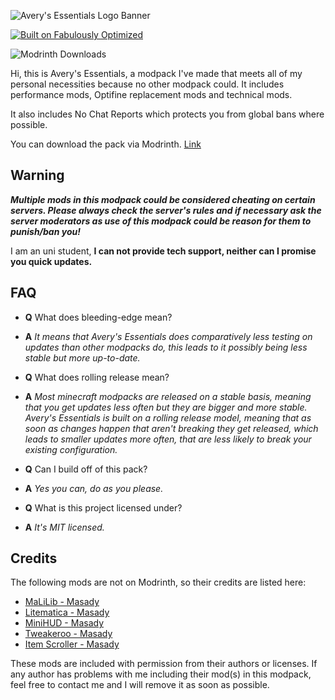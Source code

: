![Avery's Essentials Logo Banner](https://github.com/SlagterJ/averys-essentials-archive/raw/main/host/banner-main.png "Avery's Essentials")

[![Built on Fabulously Optimized](https://cdn.jsdelivr.net/npm/@intergrav/devins-badges@3/assets/cozy/built-with/fabulously-optimized_64h.png)](https://download.fo)

![Modrinth Downloads](https://img.shields.io/modrinth/dt/xNGaA9W4)

Hi, this is Avery's Essentials, a modpack I've made that meets all of my personal necessities because no other modpack could.
It includes performance mods, Optifine replacement mods and technical mods.

It also includes No Chat Reports which protects you from global bans where possible.

You can download the pack via Modrinth.
[Link](https://modrinth.com/modpack/averys-essentials)

## Warning

**_Multiple mods in this modpack could be considered cheating on certain servers. Please always check the server's rules and if
necessary ask the server moderators as use of this modpack could be reason for them to punish/ban you!_**

I am an uni student, **I can not provide tech support, neither can I promise you quick updates.**

## FAQ

- **Q** What does bleeding-edge mean?
- **A** _It means that Avery's Essentials does comparatively less testing on updates than
  other modpacks do, this leads to it possibly being less stable but more up-to-date._

- **Q** What does rolling release mean?
- **A** _Most minecraft modpacks are released on a stable basis, meaning that you get
  updates less often but they are bigger and more stable. Avery's Essentials is built on
  a rolling release model, meaning that as soon as changes happen that aren't breaking they
  get released, which leads to smaller updates more often, that are less likely to break
  your existing configuration._

- **Q** Can I build off of this pack?
- **A** _Yes you can, do as you please._

- **Q** What is this project licensed under?
- **A** _It's MIT licensed._

## Credits

The following mods are not on Modrinth, so their credits are listed here:

- [MaLiLib - Masady](https://www.curseforge.com/minecraft/mc-mods/malilib)
- [Litematica - Masady](https://www.curseforge.com/minecraft/mc-mods/litematica)
- [MiniHUD - Masady](https://www.curseforge.com/minecraft/mc-mods/minihud)
- [Tweakeroo - Masady](https://www.curseforge.com/minecraft/mc-mods/tweakeroo)
- [Item Scroller - Masady](https://www.curseforge.com/minecraft/mc-mods/item-scroller)

These mods are included with permission from their authors or licenses. If any author has problems with me
including their mod(s) in this modpack, feel free to contact me and I will remove it as soon as possible.
